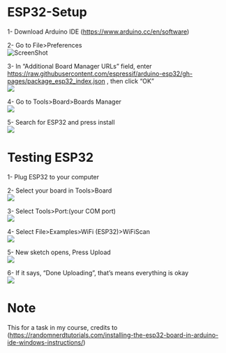 # ESP32-Setup
1-	Download Arduino IDE (https://www.arduino.cc/en/software)

2-	Go to File>Preferences\
![ScreenShot](https://i0.wp.com/randomnerdtutorials.com/wp-content/uploads/2016/12/arduino-ide-open-preferences.png?w=196&quality=100&strip=all&ssl=1)

3-	In “Additional Board Manager URLs” field, enter https://raw.githubusercontent.com/espressif/arduino-esp32/gh-pages/package_esp32_index.json , then click “OK”\
![](https://i0.wp.com/randomnerdtutorials.com/wp-content/uploads/2022/04/ESP32-URL-Arduino-IDE.png?w=828&quality=100&strip=all&ssl=1)

4-	Go to Tools>Board>Boards Manager\
![](https://i0.wp.com/randomnerdtutorials.com/wp-content/uploads/2018/06/boardsManager.png?w=628&quality=100&strip=all&ssl=1)

5-	Search for ESP32 and press install\
![](https://i0.wp.com/randomnerdtutorials.com/wp-content/uploads/2018/06/installing.png?w=786&quality=100&strip=all&ssl=1)


# Testing ESP32
1-	Plug ESP32 to your computer

2-	Select your board in Tools>Board\
![](https://i0.wp.com/randomnerdtutorials.com/wp-content/uploads/2016/12/windows-select-board.png?w=614&quality=100&strip=all&ssl=1)

3-	Select Tools>Port:(your COM port)\
![](https://i0.wp.com/randomnerdtutorials.com/wp-content/uploads/2018/08/com-port-selected.jpg?w=687&quality=100&strip=all&ssl=1)

4-	Select File>Examples>WiFi (ESP32)>WiFiScan\
![](https://i0.wp.com/randomnerdtutorials.com/wp-content/uploads/2016/12/windows-open-wifi-scan-example.png?w=586&quality=100&strip=all&ssl=1)
 
5-	New sketch opens, Press Upload\
![](https://i0.wp.com/randomnerdtutorials.com/wp-content/uploads/2016/12/windows-wifi-scan-example-open.png?w=827&quality=100&strip=all&ssl=1)
 
6-	If it says, “Done Uploading”, that’s means everything is okay\
![](https://i0.wp.com/randomnerdtutorials.com/wp-content/uploads/2016/12/windows-arduino-ide-done-uploading.png?w=671&quality=100&strip=all&ssl=1)

# Note 
This for a task in my course, credits to (https://randomnerdtutorials.com/installing-the-esp32-board-in-arduino-ide-windows-instructions/)

